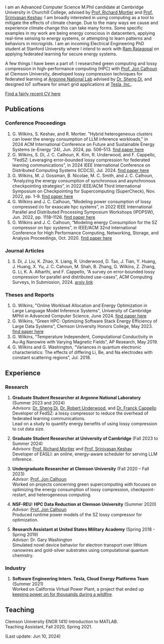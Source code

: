 I am an Advanced Computer Science M.Phil candidate at Cambridge University in Churchill College, advised by [Prof. Richard Mortier](https://mort.io/) and [Prof. Srinivasan Keshav](https://svr-sk818-web.cl.cam.ac.uk/keshav/wiki/index.php/Main_Page). I am broadly interested in using computing as a tool to mitigate the effects of climate change. Due to the many ways we cause and experience climate change this can take many forms. Some specific examples in my work are being energy conscious in datacenters, applying real-time sensing to energy systems, or attempting to learn patterns and behaviors in microgrids. I am an incoming Electrical Engineering PhD student at Stanford University where I intend to work with [Ram Rajagopal](https://profiles.stanford.edu/ram-rajagopal) on applying federated learning for secure energy systems. <br>

A few things I have been a part of: I researched green computing and lossy compression in high-performance computing (HPC) with [Prof. Jon Calhoun](https://jonccal.people.clemson.edu/) at Clemson University, developed lossy compression techniques for federated learning at [Argonne National Lab](https://www.anl.gov/) advised by [Dr. Sheng Di](https://www.mcs.anl.gov/~shdi/), and designed IoT software for smart grid applications at [Tesla, Inc.](https://www.tesla.com/support/energy/powerwall/own/california-virtual-power-plant).

[Find a fairly recent CV here](https://grantwilkins.github.io/Grant_W_CV.pdf)

## Publications

### Conference Proceedings

1. G. Wilkins, S. Keshav, and R. Mortier. "Hybrid heterogeneous clusters can lower the energy consumption of LLM inference workloads," in 2024 ACM International Conference on Future and Sustainable Energy Systems (e-Energy '24), Jun. 2024, pp. 506–513. [find paper here](https://dl.acm.org/doi/abs/10.1145/3632775.3662830)
2. G. Wilkins, S. Di, J. C. Calhoun, K. Kim, R. Underwood, and F. Cappello, "FedSZ: Leveraging error-bounded lossy compression for federated learning communications”, in 2024 IEEE International Conference on Distributed Computing Systems (ICDCS), Jul. 2024. [find paper here](https://arxiv.org/abs/2312.13461)
3. G. Wilkins, M. J. Gossman, B. Nicolae, M. C. Smith, and J. C. Calhoun, “Analyzing the energy consumption of synchronous and asynchronous checkpointing strategies”, in 2022 IEEE/ACM Third International Symposium on Checkpointing for Supercomputing (SuperCheck), Nov. 2022, pp. 1–9. [find paper here](https://ieeexplore.ieee.org/abstract/document/10025540)
4. G. Wilkins and J. C. Calhoun, “Modeling power consumption of lossy compressed i/o for exascale hpc systems”, in 2022 IEEE International Parallel and Distributed Processing Symposium Workshops (IPDPSW), Jun. 2022, pp. 1118–1126. [find paper here](https://ieeexplore.ieee.org/abstract/document/9835551)
5. G. Wilkins and J. C. Calhoun, “Modeling energy Consumption for the SZ compressor on hpc systems”, in IEEE/ACM 32nd International Conference for High Performance Computing, Networking, Storage, and Analysis Proceedings, Oct. 2020. [find paper here](http://sc20.supercomputing.org/proceedings/src_poster/poster_files/spostu107s2-file2.pdf)

### Journal Articles

1. S. Di, J. Liu, K. Zhao, X. Liang, R. Underwood, D. Tao, J. Tian, Y. Huang, J. Huang, X. Yu, J. C. Cahoun, M. Shah, B. Zhang, G. Wilkins, Z. Zhang, G. Li, K. A. Alharthi, and F. Cappello, “A survey on error-bounded lossy compression for parallel and distributed use-cases”, ACM Computing Surveys, In Submission, 2024. [arxiv link](https://arxiv.org/abs/2404.02840)


### Theses and Reports

1. G. Wilkins, "Online Workload Allocation and Energy Optimization in Large Language Model Inference Systems", University of Cambridge MPhil in Advanced Computer Science, June 2024. [find paper here](https://grantwilkins.github.io/gfw27_project.pdf)
2. G. Wilkins, “Green HPC: Optimizing Software Stack Energy Efficiency of Large Data Systems”, Clemson University Honors College, May 2023. [find paper here](https://grantwilkins.github.io/greenHPC_Grant_W.pdf)
3. G. Wilkins, “Temperature Independent, Computational Conductivity in Au-Ag Nanowire with Varying Magnetic Fields”, AP Research, May 2019.
4. G. Wilkins and G. Washington, “Variances in quantum electronic characteristics: The effects of differing Li, Be, and Na electrodes with constant scattering regions”, Jul. 2018.



## Experience

### Research

1. **Graduate Student Researcher at Argonne National Laboratory** (Summer 2023 and 2024)
<br> *Advisors:* [Dr. Sheng Di](https://www.mcs.anl.gov/~shdi/), [Dr. Robert Underwood](https://robertu94.github.io/), and [Dr. Franck Cappello](https://www.anl.gov/profile/franck-cappello)
<br> Developer of FedSZ: a lossy compressor to reduce the overhead of federated learning communications.
<br> Lead on a study to quantify energy benefits of using lossy compression to cut data size.

2. **Graduate Student Researcher at University of Cambridge** (Fall 2023 to Summer 2024)
<br> *Advisors:* [Prof. Richard Mortier](https://mort.io/) and [Prof. Srinivasan Keshav](https://svr-sk818-web.cl.cam.ac.uk/keshav/wiki/index.php/Main_Page)
<br> Developer of EASLI: an online, energy-aware scheduler for serving LLM inference.

3. **Undergraduate Researcher at Clemson University** (Fall 2020 – Fall 2023)
<br> *Advisor:* [Prof. Jon Calhoun](https://jonccal.people.clemson.edu/)
<br> Worked on projects concerning green supercomputing with focuses on optimizing the energy consumption of lossy compression, checkpoint-restart, and heterogeneous computing.

4. **NSF-REU: HPC Data Reduction at Clemson University** (Summer 2020)
<br> *Advisor:* [Prof. Jon Calhoun](https://jonccal.people.clemson.edu/)
<br> Produced runtime power models of the SZ lossy compressor for optimization.

5. **Research Assistant at United States Military Academy** (Spring 2018 - Spring 2019)
<br> *Advisor:* Dr. Gary Washington
<br> Simulated novel device behavior for electron transport over lithium nanowires and gold-silver substrates using computational quantum chemistry.

### Industry

1. **Software Engineering Intern. Tesla, Cloud Energy Platforms Team** (Summer 2021) <br>
Worked on California Virtual Power Plant, a project that ended up [keeping power on for thousands during a wildfire](https://electrek.co/2022/08/18/teslas-virtual-power-plant-first-event-helping-grid-future/). <br>


## Teaching

Clemson University ENGR 1410 Introduction to MATLAB.<br>
Teaching Assistant, Fall 2020, Spring 2021.
  
(Last update: Jun 10, 2024)
